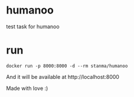 # humanoo
test task for humanoo

# run

`docker run -p 8000:8000 -d --rm stanma/humanoo`

And it will be available at http://localhost:8000

Made with love :)
